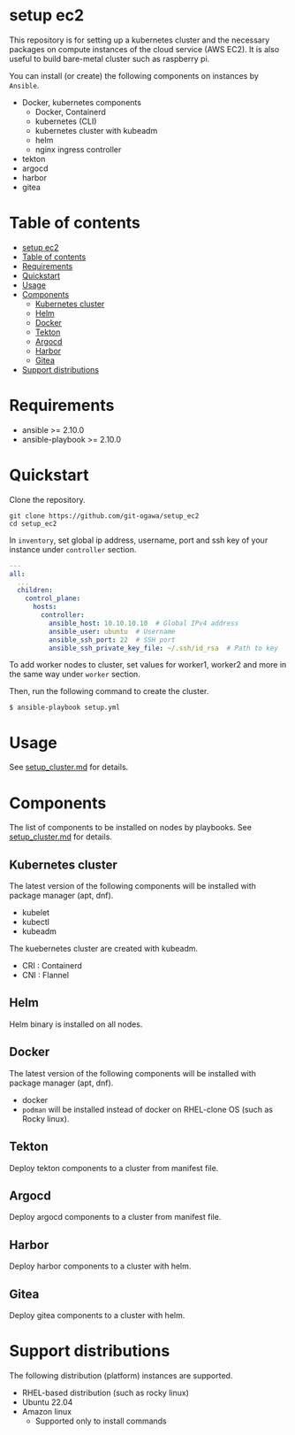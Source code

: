 # setup ec2
This repository is for setting up a kubernetes cluster and the necessary packages on compute instances of the cloud service (AWS EC2). It is also useful to build bare-metal cluster such as raspberry pi.

You can install (or create) the following components on instances by `Ansible`.

- Docker, kubernetes components
    - Docker, Containerd
    - kubernetes (CLI)
    - kubernetes cluster with kubeadm
    - helm
    - nginx ingress controller
- tekton
- argocd
- harbor
- gitea



# Table of contents

<!-- @import "[TOC]" {cmd="toc" depthFrom=1 depthTo=2 orderedList=false} -->

<!-- code_chunk_output -->

- [setup ec2](#setup-ec2)
- [Table of contents](#table-of-contents)
- [Requirements](#requirements)
- [Quickstart](#quickstart)
- [Usage](#usage)
- [Components](#components)
  - [Kubernetes cluster](#kubernetes-cluster)
  - [Helm](#helm)
  - [Docker](#docker)
  - [Tekton](#tekton)
  - [Argocd](#argocd)
  - [Harbor](#harbor)
  - [Gitea](#gitea)
- [Support distributions](#support-distributions)

<!-- /code_chunk_output -->


# Requirements
- ansible >= 2.10.0
- ansible-playbook >= 2.10.0

# Quickstart
Clone the repository.

```
git clone https://github.com/git-ogawa/setup_ec2
cd setup_ec2
```

In `inventory`, set global ip address, username, port and ssh key of your instance under `controller` section.

```yml
---
all:
  ...
  children:
    control_plane:
      hosts:
        controller:
          ansible_host: 10.10.10.10  # Global IPv4 address
          ansible_user: ubuntu  # Username
          ansible_ssh_port: 22  # SSH port
          ansible_ssh_private_key_file: ~/.ssh/id_rsa  # Path to key
```

To add worker nodes to cluster, set values for worker1, worker2 and more in the same way under `worker` section.


Then, run the following command to create the cluster.
```
$ ansible-playbook setup.yml
```

# Usage
See [setup_cluster.md](docs/setup_cluster.md) for details.

# Components
The list of components to be installed on nodes by playbooks. See [setup_cluster.md](docs/setup_cluster.md) for details.


## Kubernetes cluster
The latest version of the following components will be installed with package manager (apt, dnf).

- kubelet
- kubectl
- kubeadm

The kuebernetes cluster are created with kubeadm.

- CRI : Containerd
- CNI : Flannel

## Helm
Helm binary is installed on all nodes.

## Docker
The latest version of the following components will be installed with package manager (apt, dnf).

- docker
- `podman` will be installed instead of docker on RHEL-clone OS (such as Rocky linux).

## Tekton
Deploy tekton components to a cluster from manifest file.

## Argocd
Deploy argocd components to a cluster from manifest file.


## Harbor
Deploy harbor components to a cluster with helm.


## Gitea
Deploy gitea components to a cluster with helm.


# Support distributions
The following distribution (platform) instances are supported.

- RHEL-based distribution (such as rocky linux)
- Ubuntu 22.04
- Amazon linux
  - Supported only to install commands
